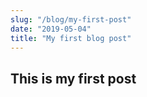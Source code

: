 ```yaml
---
slug: "/blog/my-first-post"
date: "2019-05-04"
title: "My first blog post"
---
```


## This is my first post